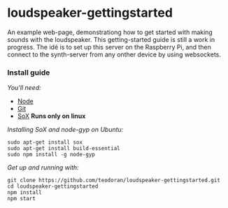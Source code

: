 loudspeaker-gettingstarted
==========================

An example web-page, demonstrationg how to get started with making sounds with the loudspeaker. This getting-started guide is still a work in progress. The idé is to set up this server on the Raspberry Pi, and then connect to the synth-server from any onther device by using websockets.

### Install guide

_You'll need:_
* [Node](https://nodejs.org/en/download/)
* [Git](https://git-scm.com/book/en/v2/Getting-Started-Installing-Git)
* [SoX](http://sox.sourceforge.net/) __Runs only on linux__

_Installing SoX and node-gyp on Ubuntu:_

```
sudo apt-get install sox
sudo apt-get install build-essential
sudo npm install -g node-gyp
```

_Get up and running with:_
```
git clone https://github.com/teodoran/loudspeaker-gettingstarted.git
cd loudspeaker-gettingstarted
npm install
npm start
```

